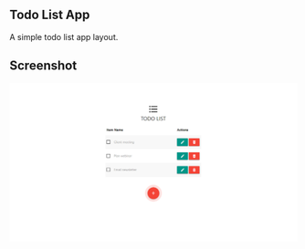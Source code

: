## Todo List App
A simple todo list app layout.

## Screenshot
![1](https://github.com/masudncse/todo-app-html-layout-2/blob/master/screenshot/1.png)
